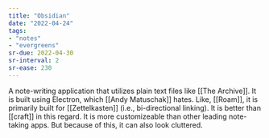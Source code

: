 ```yaml
---
title: "Obsidian"
date: "2022-04-24"
tags:
- "notes"
- "evergreens"
sr-due: 2022-04-30
sr-interval: 2
sr-ease: 230
---
```


A note-writing application that utilizes plain text files like [[The Archive]]. It is built using Electron, which [[Andy Matuschak]] hates. Like, [[Roam]], it is primarily built for [[Zettelkasten]] (i.e., bi-directional linking). It is better than [[craft]] in this regard. It is more customizeable than other leading note-taking apps. But because of this, it can also look cluttered.